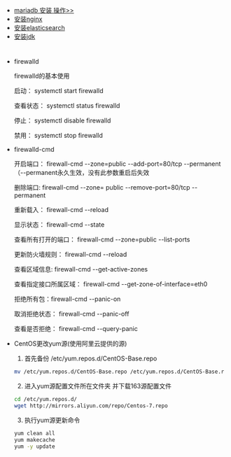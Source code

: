 + [mariadb 安装 操作>>](./mariadb.md#mariadb)
+ [安装nginx](./nginx.md)
+ [安装elasticsearch](./elasticsearch.md)
+ [安装jdk](http://openjdk.java.net/install/)

#

+ firewalld

    firewalld的基本使用

    启动： systemctl start firewalld

    查看状态： systemctl status firewalld 

    停止： systemctl disable firewalld

    禁用： systemctl stop firewalld

+ firewalld-cmd

    开启端口： firewall-cmd --zone=public --add-port=80/tcp --permanent    （--permanent永久生效，没有此参数重启后失效

    删除端口:  firewall-cmd --zone= public --remove-port=80/tcp --permanent

    重新载入： firewall-cmd --reload

    显示状态： firewall-cmd --state

    查看所有打开的端口： firewall-cmd --zone=public --list-ports

    更新防火墙规则： firewall-cmd --reload

    查看区域信息:  firewall-cmd --get-active-zones

    查看指定接口所属区域： firewall-cmd 
    --get-zone-of-interface=eth0

    拒绝所有包：firewall-cmd --panic-on

    取消拒绝状态： firewall-cmd --panic-off

    查看是否拒绝： firewall-cmd --query-panic

+ CentOS更改yum源(使用阿里云提供的源)

    1. 首先备份 /etc/yum.repos.d/CentOS-Base.repo
    ```bash
    mv /etc/yum.repos.d/CentOS-Base.repo /etc/yum.repos.d/CentOS-Base.repo.backup
    ```

    2. 进入yum源配置文件所在文件夹 并下载163源配置文件 
    ```bash
    cd /etc/yum.repos.d/
    wget http://mirrors.aliyun.com/repo/Centos-7.repo
    ```

    3. 执行yum源更新命令
    ```bash
    yum clean all
    yum makecache
    yum -y update
    ```